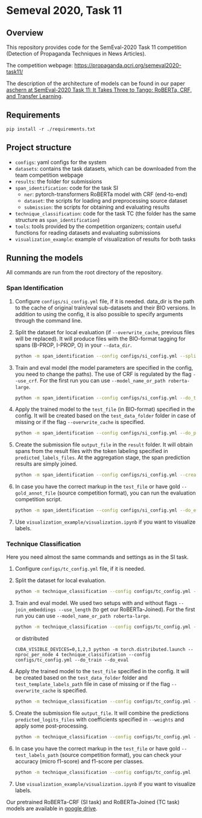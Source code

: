 # Semeval 2020, Task 11

## Overview
This repository provides code for the SemEval-2020 Task 11 competition (Detection of Propaganda Techniques in News Articles).

The competition webpage: https://propaganda.qcri.org/semeval2020-task11/

The description of the architecture of models can be found in our paper [aschern at SemEval-2020 Task 11: It Takes Three to Tango: RoBERTa, CRF, and Transfer Learning]().

## Requirements
```
pip install -r ./requirements.txt
```

## Project structure

- `configs`: yaml configs for the system
- `datasets`: contains the task datasets, which can be downloaded from the team competition webpage
- `results`: the folder for submissions
- `span_identification`: code for the task SI
  - `ner`: pytorch-transformers RoBERTa model with CRF (end-to-end)
  - `dataset`: the scripts for loading and preprocessing source dataset
  - `submission`: the scripts for obtaining and evaluating results
- `technique_classification`: code for the task TC (the folder has the same structure as `span_identification`)
- `tools`: tools provided by the competition organizers; contain useful functions for reading datasets and evaluating submissions
- `visualization_example`: example of visualization of results for both tasks

## Running the models

All commands are run from the root directory of the repository.

### Span Identification

1. Configure `configs/si_config.yml` file, if it is needed. data_dir is the path to the cache of original train/eval sub-datasets and their BIO versions. In addition to using the config, it is also possible to specify arguments through the command line.

2. Split the dataset for local evaluation (if `--overwrite_cache`, previous files will be replaced). It will produce files with the BIO-format tagging for spans (B-PROP, I-PROP, O) in your `--data_dir`.
    ```bash
    python -m span_identification --config configs/si_config.yml --split_dataset --overwrite_cache
    ```
3. Train and eval model (the model parameters are specified in the config, you need to change the paths). The use of CRF is regulated by the flag `--use_crf`. For the first run you can use `--model_name_or_path roberta-large`.
    ```bash
    python -m span_identification --config configs/si_config.yml --do_train --do_eval
    ```
4. Apply the trained model to the `test_file` (in BIO-format) specified in the config. It will be created based on the `test_data_folder` folder in case of missing or if the flag `--overwrite_cache` is specified.
    ```bash
    python -m span_identification --config configs/si_config.yml --do_predict
    ```
5. Create the submission file `output_file` in the `result` folder. It will obtain spans from the result files with the token labeling specified in `predicted_labels_files`. At the aggregation stage, the span prediction results are simply joined.
    ```bash
    python -m span_identification --config configs/si_config.yml --create_submission_file
    ```
6. In case you have the correct markup in the `test_file` or have gold `--gold_annot_file` (source competition format), you can run the evaluation competition script.
    ```bash
    python -m span_identification --config configs/si_config.yml --do_eval_spans
    ```
7. Use `visualization_example/visualization.ipynb` if you want to visualize labels.

### Technique Classification

Here you need almost the same commands and settings as in the SI task.

1. Configure `configs/tc_config.yml` file, if it is needed.

2. Split the dataset for local evaluation.
    ```bash
    python -m technique_classification --config configs/tc_config.yml --split_dataset --overwrite_cache
    ```
3. Train and eval model. We used two setups with and without flags `--join_embeddings --use_length` (to get our RoBERTa-Joined). For the first run you can use `--model_name_or_path roberta-large`.
    ```bash
    python -m technique_classification --config configs/tc_config.yml --do_train --do_eval
    ```
    or distributed
    ```
    CUDA_VISIBLE_DEVICES=0,1,2,3 python -m torch.distributed.launch --nproc_per_node 4 technique_classification --config configs/tc_config.yml --do_train --do_eval
    ```
4. Apply the trained model to the `test_file` specified in the config. It will be created based on the `test_data_folder` folder and `test_template_labels_path` file in case of missing or if the flag `--overwrite_cache` is specified.
    ```bash
    python -m technique_classification --config configs/tc_config.yml --do_predict --join_embeddings --use_length
    ```
5. Create the submission file `output_file`. It will combine the predictions `predicted_logits_files` with coefficients specified in `--weights` and apply some post-processing.
    ```bash
    python -m technique_classification --config configs/tc_config.yml --create_submission_file
    ```
6. In case you have the correct markup in the `test_file` or have gold `--test_labels_path` (source competition format), you can check your accuracy (micro f1-score) and f1-score per classes.
    ```bash
    python -m technique_classification --config configs/tc_config.yml  --eval_submission
    ```
7. Use `visualization_example/visualization.ipynb` if you want to visualize labels.

Our pretrained RoBERTa-CRF (SI task) and RoBERTa-Joined (TC task) models are available in [google drive](https://vk.com/away.php?to=https%3A%2F%2Fdrive.google.com%2Fdrive%2Ffolders%2F1Gph7FKMaxOBJdkrk0nM72uFpCGgn-2kC%3Fusp%3Dsharing).
